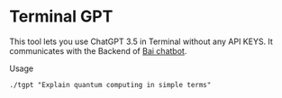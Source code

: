 # Terminal GPT

This tool lets you use ChatGPT 3.5 in Terminal without any API KEYS. It communicates with the Backend of [Bai chatbot](https://chatbot.theb.ai).

Usage
```
./tgpt "Explain quantum computing in simple terms"
```

